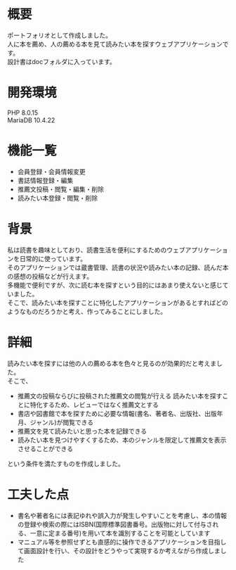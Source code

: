 # 概要

ポートフォリオとして作成しました。<br>
人に本を薦め、人の薦める本を見て読みたい本を探すウェブアプリケーションです。<br>
設計書はdocフォルダに入っています。

# 開発環境

PHP 8.0.15<br>
MariaDB 10.4.22

# 機能一覧

* 会員登録・会員情報変更
* 書誌情報登録・編集
* 推薦文投稿・閲覧・編集・削除
* 読みたい本登録・閲覧・削除

# 背景

私は読書を趣味としており、読書生活を便利にするためのウェブアプリケーションを日常的に使っています。<br>
そのアプリケーションでは蔵書管理、読書の状況や読みたい本の記録、読んだ本の感想の投稿などが行えます。<br>
多機能で便利ですが、次に読む本を探すという目的にはあまり使えないと感じていました。<br>
そこで、読みたい本を探すことに特化したアプリケーションがあるとすればどのようなものだろうかと考え、作ってみることにしました。

# 詳細

読みたい本を探すには他の人の薦める本を色々と見るのが効果的だと考えました。<br>
そこで、<br>

* 推薦文の投稿ならびに投稿された推薦文の閲覧が行える
読みたい本を探すことに特化するため、レビューではなく推薦文とする
* 書店や図書館で本を探すために必要な情報(書名、著者名、出版社、出版年月、ジャンル)が閲覧できる
* 推薦文を見て読みたいと思った本を記録できる
* 読みたい本を見つけやすくするため、本のジャンルを限定して推薦文を表示させることができる

という条件を満たすものを作成しました。

# 工夫した点

* 書名や著者名には表記ゆれや誤入力が発生しやすいことを考慮し、本の情報の登録や検索の際にはISBN(国際標準図書番号。出版物に対して付与される、一意に定まる番号)を用いて本を識別することを可能としています
* マニュアル等を参照せずとも直感的に操作できるアプリケーションを目指して画面設計を行い、その設計をどうやって実現するか考えながら作成しました
